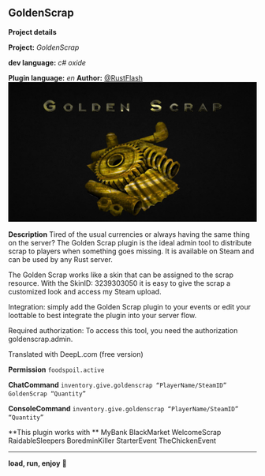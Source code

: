 ## GoldenScrap

**Project details**

**Project:** *GoldenScrap*

**dev language:** *c# oxide*

**Plugin language:** *en*
**Author:** [@RustFlash](https://github.com/Flash-Ticker)
[![RustFlash - Your Favourite Trio Server](https://github.com/Flash-Ticker/GoldenScrap/blob/main/GoldenScrap_Thumb.png)](https://youtu.be/xJzMHkWhYpw?si=Xg3FFy5DJ8DGYJIP)


**Description**
Tired of the usual currencies or always having the same thing on the server? 
The Golden Scrap plugin is the ideal admin tool to distribute scrap to players when something goes missing. It is available on Steam and can be used by any Rust server.

The Golden Scrap works like a skin that can be assigned to the scrap resource. With the SkinID: 3239303050 it is easy to give the scrap a customized look and access my Steam upload.

Integration: simply add the Golden Scrap plugin to your events or edit your loottable to best integrate the plugin into your server flow.

Required authorization: To access this tool, you need the authorization goldenscrap.admin.


Translated with DeepL.com (free version)

**Permission**
```foodspoil.active```

**ChatCommand**
 ```inventory.give.goldenscrap “PlayerName/SteamID” GoldenScrap “Quantity”```

**ConsoleCommand**
 ```inventory.give.goldenscrap “PlayerName/SteamID” “Quantity”```


**This plugin works with **
MyBank
BlackMarket
WelcomeScrap
RaidableSleepers
BoredminKiller
StarterEvent
TheChickenEvent

---

**load, run, enjoy** 💝


